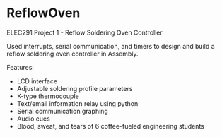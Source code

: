 # ReflowOven
ELEC291 Project 1 - Reflow Soldering Oven Controller

Used interrupts, serial communication, and timers to design and build a reflow soldering oven controller in Assembly.

Features:
  - LCD interface
  - Adjustable soldering profile parameters
  - K-type thermocouple
  - Text/email information relay using python
  - Serial communication graphing
  - Audio cues
  - Blood, sweat, and tears of 6 coffee-fueled engineering students
